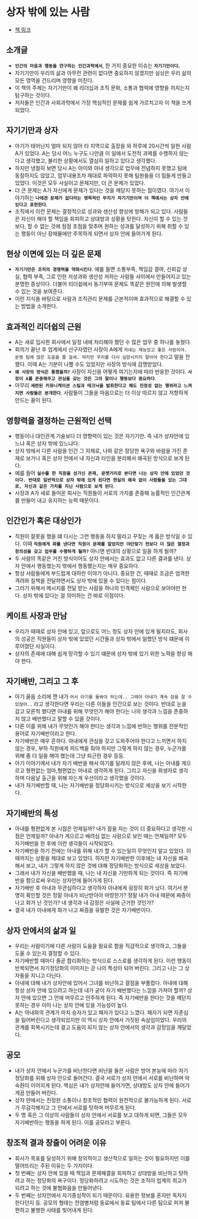 # 상자 밖에 있는 사람

- [책 링크](https://product.kyobobook.co.kr/detail/S000001499760)

## 소개글

- **`인간의 마음과 행동을 연구하는 인간과학에서`**, 한 가지 중요한 이슈는 **`자기기만이다`.**
- 자기기만이 우리의 삶과 아무런 관련이 없다면 중요하지 않겠지만 실상은 우리 삶의 모든 영역을 건드리며 영향을 미친다.
- 이 책의 주제는 자기기만이 왜 리더십과 조직 문화, 소통과 협력에 영향을 끼치는지 탐구하는 것이다.
- 저자들은 인간과 사회과학에서 가장 핵심적인 문제를 쉽게 가르치고자 이 책을 쓰게 되었다.

## 자기기만과 상자

- 아기가 태어난지 얼마 되지 않아 타 지역으로 출장을 와 하루에 20시간씩 일한 사람 A가 있었다. A는 당시 어느 누구도 나만큼 이 일에서 도전적 과제를 수행하지 않는다고 생각했고, 불리한 상황에서도 열심히 일하고 있다고 생각했다.
- 하지만 냉철히 보면 당시 A는 아이와 아내 생각으로 업무에 전념하지 못했고 팀에 동참하지도 않았고, 업무내용조차 제대로 파악하지 못해 팀원들을 더 힘들게 만들고 있었다. 이것은 모두 사실이고 문제지만, 더 큰 문제가 있었다.
- 더 큰 문제는 A가 자신에게 문제가 있다는 것을 깨닫지 못하는 점이였다. 여기서 이야기하는 **`나에겐 문제가 없다라는 맹목적인 무지가 자기기만이며 이 책에서는 상자 안에 있다고 표현한다`**.
- 조직에서 이런 문제는 결정적으로 성과와 생산성 향상에 방해가 되고 있다. 사람들은 자신이 해야 할 책임을 회피하고 상대방과 상황을 탓한다. 자신이 할 수 있는 것 보다, 할 수 없는 것에 점점 초점을 맞추며 원하는 성과를 달성하기 위해 취할 수 있는 행동이 아닌 장애물에만 주목하게 되면서 상자 안에 들어가게 된다.

## 현상 이면에 있는 더 깊은 문제

- **`자기기만은 조직의 경쟁력을 약화시킨다`**. 예를 들면 소통부족, 책임감 결여, 신뢰감 상실, 협력 부족, 그로 인한 저성과와 생산성 저하는 사람들 사이에서 만들어지고 있는 분명한 증상이다. 더불어 리더쉽에서 동기부여 문제도 똑같은 원인에 의해 발생할 수 있는 것을 보여준다.
- 이런 지식을 바탕으로 사람과 조직관리 문제를 근본적이며 효과적으로 해결할 수 있는 방법을 소개한다.

## 효과적인 리더쉽의 근원

- A는 새로 입사한 회사에서 일정 내에 처리해야 했던 수 많은 업무 중 하나를 놓쳤다.
- 회의가 끝난 후 업계에서 선구자였던 사장이 A에게 `자네는 재능있고 좋은 사람이야. 분명 팀에 많은 도움을 줄 걸세. 하지만 우리를 다시 실망시키지 말아야 한다`고 말을 전했다. 이때 A는 기분이 나쁠 수도 있었지만 사장의 방식에 감명받았다.
- **`왜 사장의 방식은 통했을까?`** 사장이 자신을 어떻게 여기는지에 따라 반응한 것이다. **`사장이 A를 존중해주고 관심을 갖는 것은 그의 말이나 행동보다 중요하다`**.
- 아무리 **`세련된 커뮤니케이션 스킬과 테크닉을 발휘한다고 해도 진정성 없는 행위라고 느껴지면 사람들은 분개한다`**. 사람들이 그들을 마음으로는 더 이상 따르지 않고 저항하게 만드는 꼴이 된다.

## 영향력을 결정하는 근원적인 선택

- 행동이나 대인관계 기술보다 더 영향력이 있는 것은 자기기만. 즉 내가 상자안에 있느냐 혹은 상자 밖에 있느냐다.
- 상자 밖에서 다른 사람을 인간 그 자체로, 나와 같은 정당한 욕구와 바람을 가진 존재로 보거나 혹은 상자 안에서 내 자신과 타인을 분리해서 왜곡된 방식으로 보게 된다.
- 예를 들어 **`실수를 한 직원을 성가신 존재, 문젯거리로 본다면 나는 상자 안에 있었던 것이다. 반대로 일반적으로 상자 밖에 있게 된다면 현실의 왜곡 없이 사람들을 있는 그대로, 자신과 같은 가치를 지닌 사람으로 보게 된다`**.
- 사장과 A가 새로 들어온 회사는 직원들이 서로의 가치를 존중해 능률적인 인간관계를 만들어 내고 유지하는 능력 때문이다.

## 인간인가 혹은 대상인가

- 직원이 잘못을 했을 떄 다시는 그런 행동을 하지 말라고 꾸짖는 게 옳은 방식일 수 있다. 이때 **`직원에게 화를 낸다면 직원이 문제를 알았지만 야단맞기 전보다 더 많은 열정과 창의성을 갖고 업무를 수행하게 될까?`** 아니면 반대의 상황으로 일을 하게 될까?
- 두 사람의 똑같은 거친 방식이어도 상자 안에서는 효과도 없고 다른 결과를 낸다. 상자 안에서 행동했는지 밖에서 행동했는지는 매우 중요하다.
- 항상 사람들에게 부드럽게 대하란 이야기 아니다. 중요한 건, 때때로 조금은 엄격한 격려와 질책을 전달하면서도 상자 밖에 있을 수 있다는 점이다.
- 그러기 위해서 메시지를 전달 받는 사람을 하나의 인격체인 사람으로 보아야만 한다. 상자 밖에 있다는 걸 의미하는 건 바로 이점이다.

## 케이트 사장과 만남

- 우리가 때때로 상자 안에 있고, 앞으로도 어느 정도 상자 안에 있게 될지라도, 회사의 성공은 직원들이 상자 밖에 있었던 시간들과 상자 밖에서 일했던 방식 떄문에 이루어졌단 사실이다.
- 상자의 존재에 대해 쉽게 망각할 수 있기 떄문에 상자 밖에 있기 위한 노력을 항상 해야 한다.

## 자기배반, 그리고 그 후

- 아기 울음 소리에 깬 내가 `어서 아기를 돌봐야 하는데.. 그래야 아내가 계속 잠을 잘 수 있잖아..` 라고 생각한다면 우리는 다른 이들을 인간으로 보는 것이다. 반대로 눈을 감고 모른척 했다면 아내를 위해 무엇인가 해야 한다는 나의 생각과 느낌을 존중하지 않고 배반했다고 말할 수 있을 것이다.
- 다른 이를 위해 내가 무엇인가 해야 한다는 생각과 느낌에 반하는 행위를 전문적인 용어로 자기배반이라고 한다.
- 자기배반은 매우 흔하다. 아내에게 관심을 갖고 도와주어야 한다고 느끼면서 하지 않는 경우, 부하 직원에게 피드백을 줘야 하지만 그렇게 하지 않는 경우, 누군가를 위해 좀 더 일을 해야 했는데 그냥 퇴근한 경우 등등.
- 아기 이야기에서 내가 자기 배반을 해서 아기를 달래지 않은 후에, 나는 아내를 게으르고 형편없는 엄마,형편없는 아내로 생각하게 된다. 그리고 자신을 희생자로 생각하며 다음날 출근을 위해 자는게 우선이라고 생각했을 것이다.
- 내가 자기배반할 때, 나는 자기배반을 정당화시키는 방식으로 세상을 보기 시작한다.

## 자기배반의 특성

- 아내를 형편없게 본 시점은 언제일까? 내가 잠을 자는 것이 더 중요하다고 생각한 시점은 언제일까? 아내가 게으르고 배려심 없는 사람으로 보인 때는 언제일까? 모두 자기배반을 한 후에 이런 생각들이 시작되었다.
- 자기배반을 하기 전에는 아내를 위해 내가 할 수 있는일이 무엇인지 알고 있었다. 이때까지는 상황을 제대로 보고 있었다. 하지만 자기배반한 이후에는 내 자신을 왜곡해서 보고, 내가 그렇게 하지 않은 것에 대해 정당화하는 방식으로 세상을 보았다.
- 그래서 내가 자신을 배반했을 때, 나는 내 자신을 기만하게 되는 것이다. 즉 자기배반을 함으로써 우리는 상자안에 들어가게 된다.
- 자기배반 후 아내과 무관심하다고 생각하자 아내에게 굉장히 화가 났다. 여기서 분명히 확인할 것은 정말 아내가 비난받아야 마땅한가? 정말 내가 아내 때문에 짜증이 나고 화가 난 것인가? 내 생각과 내 감정은 사실에 근거한 것인가?
- 결국 내가 아내에게 화가 나고 짜증을 유발한 것은 자기배반이다.

## 상자 안에서의 삶과 일

- 우리는 사람이기에 다른 사람이 도움을 필요로 함을 직감적으로 생각하고, 그들을 도울 수 있는지 결정할 수 있다.
- 자기배반할 때마다 줄곧 합리화하는 방식으로 스스로를 생각하게 된다. 이런 행동이 반복되면서 자기정당화의 이미지는 곧 나의 특성이 되어 버린다. 그리고 나는 그 상자들을 지니고 다닌다.
- 아내에 대해 내가 상자안에 있어서 그녀를 비난하고 결점을 부풀렸다. 아내에 대해 항상 상자 안에 있으려고 하는데 내가 굳이 자기 배반했다는 느낌을 가져야 할까? 상자 안에 있으면 그 안에 머무르고 안주하게 된다. 즉 자기배반을 한다는 것을 꺠닫지 못하는 경우 이미 나는 상자 안에 있을 가능성이 높다.
- A는 아내와의 관계가 마치 승자가 있고 패자가 있다고 느꼈다. 패자가 되면 자존심을 잃어버린다고 생각되었지만 이 역시 상자 안에서 거짓된 속삼임이었다. 우리의 관계를 회복시키는데 결고 도움이 되지 않는 상자 안에서의 생각과 감정임을 깨달았다.

## 공모

- 내가 상자 안에서 누군가를 비난한다면 비난을 들은 사람은 방어 본능에 따라 자기정당화를 위해 상자 안으로 들어간다. 결국 서로가 상자 안에서 서로를 비난하며 악숙환이 이어지게 된다. 핵심은 내가 상자안에 들어가면, 상대방도 상자 안에 들어가게끔 만들어 버린다.
- 상자 안에서는 진정한 소통이나 창조적인 협력이 원천적으로 불가능하게 된다. 서로가 무감각해지고 그 안에서 서로를 탓하며 머무르게 된다.
- 두 명 혹은 그 이상의 사람들이 상자 안에서 서로를 보고 대하게 되면, 그들은 모두 자기배반하는 행동을 하게 된다. 이를 공모라고 부른다.

## 창조적 결과 창출이 어려운 이유

- 회사가 목표를 달성하기 위해 창의적이고 생산적으로 일하는 것이 필요하지만 이를 떨어뜨리는 주된 이유는 두 가지이다.
- 첫 번째는 상자 안에 있을 때 책임과 문제해결을 회피하고 상대방을 비난하고 탓하려고 하는 정당화의 욕구이다. 정당화하려고 시도하는 것은 조직이 업계의 최고가 되려고 하는 것에 불협화음을 만들어낸다.
- 두 번째는 상자안에서 자기중심적이 되기 때문이다. 유용한 정보를 혼자만 독차지 한다던지 등. 공모의 형태는 전염병처럼 동료에서 동료 팀에서 다른 팀으로 퍼져 불편하고 불행한 사태를 빚어내게 된다.
